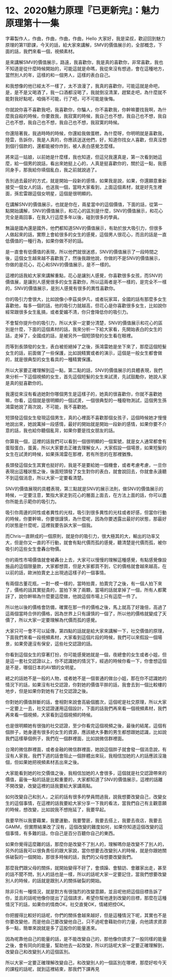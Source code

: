 # 12、2020魅力原理『已更新完』：魅力原理第十一集

字幕製作人，作曲，作曲，作曲，作曲，Hello 大家好，我是梁叔，歡迎回到魅力原理的第11節課，今天的話，給大家來講解，SMV的價值展示的，全部概念，下面的話，我們來看一個，視頻素材。

是來講解SMV的價值展示，路遠，我喜歡你，我是真的喜歡你，非常喜歡，我也不知道是從什麼時候開始的，可能這就是命嗎，我從來沒有想過，會在這種地方，當然別人的年，這樣的和一個男人，這樣的表白自己。

和我想像的他已經太不一樣了，太不浪漫了，我真的喜歡你，可能這就是命吧，是，是不是又喝酒了，我一口酒都沒喝了，我就倒沒清潔，趕緊走吧，為什麼就不能對我好點呢，咱倆不可能，行了吧，可不可能是後悔。

你就說你喜不喜歡我吧，我喜歡你，你騙人，你不喜歡我，你幹嘛要找我啊，為什麼我自殺的時候，你要救我，我寂寞的時候，我自己也不想，我自己也不想，我自己也不想，我自己也不想，我自己也不想，我寂寞的時候。

你還陪著我，我過時時的時候，你還給我做蛋糕，為什麼呀，你明明就是喜歡我，陸雲，告訴你，我是人真的，你應該送送他們，好，知道你找女人喜歡，但真沒想到個行個款的，還都能被你炸到，被人表白感覺怎麼樣。

將來這一姑娘，以前她是什麼樣，我也知道，但這兒我還真是，第一次看到她這麼，給一個男的說話，看出來她挺上心的，人真是挺喜歡你的，關於這一點，我感同身手，那我給你填個亂白，我之前就說過了。

告別過去最好的方式，就是開始一段新的感情，如果我是說，如果，你還願意重新接受一個女人的話，也送我一個，當時大家看到，上面這個素材，就是好先生裡面，孫宏雷跟這個女明星，這個是很明顯的。

在講解SNV的價值展示，也就是你在，兩星當中的這個價值，下面的話，從第一點開始講解，SNV的價值展示，和花心的區別是什麼，SNV的價值展示，和花心完全是兩回事，在我入行這麼多年以後，碰到很多的學員。

無論是國內還是國外，他們都知道SNV的價值展示，有助於放大吸引力，但很多人做起來的話，實際上會給很多的女生的感覺，這個男人很花心，而且的話是一直低價值的一種行為，如果你做不好的話。

是一直會有低價值的表現，所以他們就很迷惑，SNV的價值展示了一段時間之後，這個女生越來越不喜歡我了，然後我跟他說，你做的不是SNV的價值展示，你做的是花心，花心和SNV的價值展示，是不一樣的。

這裡的話我給大家來講解重點，花心是讓別人感覺，你喜歡很多女孩，而SNV的價值展，是讓別人感覺很多的女生喜歡你，所以這兩者是不一樣的，是完全不一樣的，SNV的價值展示，是別人感覺有很多的異性喜歡你。

你的吸引力會很大，比如說像小李茲吳伊凡，或者玩家耳，全國的話有那麼多女生喜歡他，每多一個的話，他的吸引力就越高，但花心是你喜歡很多女生，比如說你經常跟很多女生亂搞，或者愛媚不清，你只會降低你的吸引力。

不會幫你提升你的吸引力，所以大家一定要分清楚，SNV的價值展示和花心的區別是什麼，下面的這個素材的話，我來分析一下給大家看，先開始表白的女生的話，走掉了，全國成的話，是被另外一個短頭發的女生看在眼裡。

而等到長頭發的女生，表白被拒絕掉了之後，孫鴻雷她是坐下來了，那麼這個短髮女生的話，前面做了一些保護，比如說精實或者的演示，這個是一般女生都會做的，就是很典型的女生看具的一種精實保護。

所以大家要正確理解到這一點，第二點的話，SNV的價值展示的具體表現，我們來分析一下這個視頻的女生，首先這個短髮的女生來試燙，先試鼓勵你，她說人家是真的挺喜歡你的。

我還從來沒有看過她對你哪個男生是這樣子的，她真的很喜歡你，你就不喜歡她嘛，你看，這個就是很明顯的一個試燙，一個很典型的一種廢物測試，這個男生孫鴻雷她說了兩次說，不可能，我不喜歡她。

短頭發這個女生發現這個男生，真的心裡面不喜歡那個女孩子，這個時候她才慢慢地說出來，她說萬掉一段感情，最好的開始就是開始一段新的感情，如果你要不介意的話，我也給你聽個亂背，如果你要是找女朋友的話。

你算我一個，這裡的話我們可以看到一個很明顯的一個案號，就是女人通常都會有蛋殼蛋白，蛋黃，所以大家要去正確去理解女人，大家假設一個場景，如果短髮的女生在試燙的時候，如果孫鴻雷在那裡，若有所思的在那裡猶豫。

長頭發這個女生其實也挺好的，我是不是要給她一個機會，或者考慮考慮，一旦你表現出這種狀態之後，後面短頭發了女生對你的表白，就會說回去，你就會永遠聽不到這個消息，所以大家一定要看清楚。

SNV的價值展現的具體表現，第三點就是SNV的展示法則，做SNV的價值展示的時候，一定要注意，繁指大家走到花心的層面上面去，在方法上面的話，你可以盡你所能去示範你的吸引力。

吸引你周邊的同性或者異性的光柱，吸引到很多異性的光柱或者好感，但當你行動的時候，你要幹嘛，你要很謹慎，為什麼呢，因為你要透露出最好的狀態，那最好的狀態是什麼呢，這裡我要告訴大家一個我。

而Chris一直餅成的一個原則，就是你的吸引力，很大極其的大，輸出的功率又大，但是你又一直的不行動，就會有點代價而孤的感覺，聽清楚是代價而孤，被你吸引的這些女生會轟台物價。

你的兩性市場價值就會被轟台上去，大家可以慢慢的理解這種感覺，有點感覺像設施品的這個限量款，大家都想買，但是大家都買不到，它的價格就會越來越高，在以前的話，歐洲拍賣史上出現過這樣子的一個事情。

有兩個古董花瓶，一對一模一樣的，當時拍賣，拍賣完了之後，有一個人拍下來了，價格的話其實挺貴的，當拍下來了兩顆，當場的話就拿掉了一個，所有人都驚訝了，說你幹嘛為什麼要這麼做，他說這個市場上只有這麼一件了。

所以他以後的價格會防備，確實在那一件的價格之後，馬上就高了好幾倍，高過了這兩個當時合併的價格，因為世界上只有謹慎的一個了，所以他的價格就變成了天價了，所以大家一定要理解為代價而孤的感覺。

大家只可一會不可以延傳，第四點的話就是給大家來講解一下，社交價值的原理，下面我們來看一段視頻素材，大家看到這個片段的時候，我們可以來假設一個場景，如果旁邊沒有保安，這些社交認證的話。

你看到這個女生的穿著打扮，你可能感覺她就是一個，夜總會的女生或者小姐，但是這一套社交認證以上，你不認識她的情況下，經過的時候你看一下，你會想這個是不是，哪個日本的AV類的女明星。

總之的話她不是一般的人物，或者她不是一個普通的做台小姐，那在你不認識她的情況下的話，如果沒有社交認證，你對她的價值平胖的話，我會去到一個比較樓的地步，但是如果你對她有了社交認證之後。

你對她的價值胖斷的話，會相對來說會高級個膽次，這個呢是社交原理，所以大家一定要上一去，社交認證運用這個設計，下面的話我們再來看一個視頻素材，我們再來看一個視頻，大家看到這個視頻的時候。

也是很明顯她有很強的社交認證，至少你看完這個視頻之後，最後的結尾，這個有個胖子，她身邊有很多的女生的資源，應該絕大多數的男生都想跟她認識，比如說我們這樣舉個例子，我們在一個群裡面，比如說微信群裡面。

台灣的微信群裡面，或者金融的微信群裡面，她說這個胖子就會發一個消息說，有沒有人家我，我們下週的話會阻止一個胖體出來玩，我相信加她的人的話應該沒幾個，但如果她把視頻素材丟出來之後。

大家能看到她的社交價值之後，我相信加她的人會很多，這個就是社交認證帶來的價值，最後一點的話是比較重要的，大家都知道了SNV的價值展示，這裡的話離不開改變，改變這裡的話我要給大家講兩點。

如何改變自己和別人，之前的話有很多的學員問過我，說我想要改變自己，改變女生的這個事情，在這裡的話我要給大家分享一下我的看法，當我們自己有主觀意願的時候，想改變，比如說我不想拖延了，我要早起。

我要早所以我要藉業，我要運動，我要警匪，我要去搭上，我要去夜店，我要去GAMM，但實際結果改了沒有，這個改變的難度如何，如果你知道這個改變的這個事情，有多難的話，你自己是百分百聽你自己的東西。

如果你覺得這麼難的話，那麼你是改變不了別人的，理解嗎你是改變不了別人的，另外的話我可以很負責任的跟大家說，當你想要去改變別人的時候，就是你跟她關係破裂的一個開始，那很多時候的話，我們的父母想要改變我們。

那麼我們跟父母的關係，就開始變得不好了，會煩躁、會驗訪、會離家出走，甚至的話不聞不問，別人的話也是一樣，所以的話呢大家一定要記住，當我們想要改變別人的時候，的話就是跟別人的關係破裂的開始。

除非只有一種情況，就是對方有很強烈的改變意願，並且呢他把這個目標告訴了你，並且的話呢他像你提出了這個請求，希望你幫他達到改變的目標，那麼在這種情況下的話，如果你的情商OK，社交直覺OK，情緒把控OK。

你把握得比較好的話呢，你們的關係會越來越好，但是這種情況下呢，其實也不是你要改變他，而是他自己要改變他自己，只不過呢會藉助你的力量，向他請求資源多一點，簡單來說就是多了這股你的能量進來。

因為呢靠他自己的能量的話，是不能改變自己的，那他像你請求了一股同樣的能量之後，會有同向的能量，幫助他去一起改變，所以的話呢大家一定要正確理解到，改變自己和改變別人的這個區別。

所以大家一定要正確理解改變自己，和改變別人的一個區別在哪裡，那麼好啦今天的課程的話呢，就到這裡結束，那我們下課再見